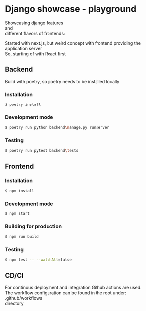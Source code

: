 # Django showcase - playground
Showcasing django features <br>
and <br>
different flavors of frontends:


Started with next.js, but weird concept with frontend providing the application server <br>
So, starting of with React first

## Backend
Build with poetry, so poetry needs to be installed locally
### Installation
```sh
$ poetry install
```

### Development mode
```sh
$ poetry run python backend\manage.py runserver
```

### Testing
```sh
$ poetry run pytest backend\tests
```

## Frontend
### Installation
```sh
$ npm install
```

### Development mode
```sh
$ npm start
```

### Building for production
```sh
$ npm run build
```

### Testing
```sh
$ npm test -- --watchAll=false
```


## CD/CI
For continous deployment and integration Github actions are used.<br>
The workflow configuration can be found in the root under: <br>
.github/workflows <br>
directory
